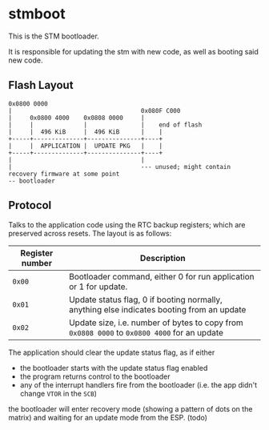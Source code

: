 # stmboot

This is the STM bootloader.

It is responsible for updating the stm with new code, as well as booting said new code.

## Flash Layout

```
0x0800 0000        										
|              						 0x080F C000
|     0x0800 4000    0x0808 0000     |  
|     |              |               |    end of flash
|     |  496 KiB     |  496 KiB      |    |
+-----+--------------+---------------+----+
|     |  APPLICATION |  UPDATE PKG   |    |
+-----+--------------+---------------+----+
|                                    |  
|                                    --- unused; might contain recovery firmware at some point
-- bootloader                        
```

## Protocol

Talks to the application code using the RTC backup registers; which are preserved across resets.
The layout is as follows:

| Register number | Description |
| --------------- | ----------- |
| `0x00` | Bootloader command, either 0 for run application or 1 for update. |
| `0x01` | Update status flag, 0 if booting normally, anything else indicates booting from an update |
| `0x02` | Update size, i.e. number of bytes to copy from `0x0808 0000` to `0x0800 4000` for an update |

The application should clear the update status flag, as if either

- the bootloader starts with the update status flag enabled
- the program returns control to the bootloader
- any of the interrupt handlers fire from the bootloader (i.e. the app didn't change `VTOR` in the `SCB`)

the bootloader will enter recovery mode (showing a pattern of dots on the matrix) and waiting for an update mode from the ESP.
(todo)
